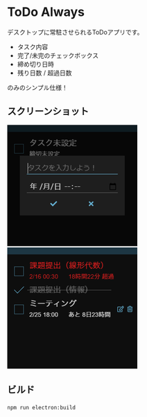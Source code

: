 # ToDo Always

デスクトップに常駐させられるToDoアプリです。

* タスク内容
* 完了/未完のチェックボックス
* 締め切り日時
* 残り日数 / 超過日数

のみのシンプル仕様！

## スクリーンショット

![スクリーンショット](screenshot/1.png)
![スクリーンショット](screenshot/2.png)

## ビルド

`npm run electron:build`
